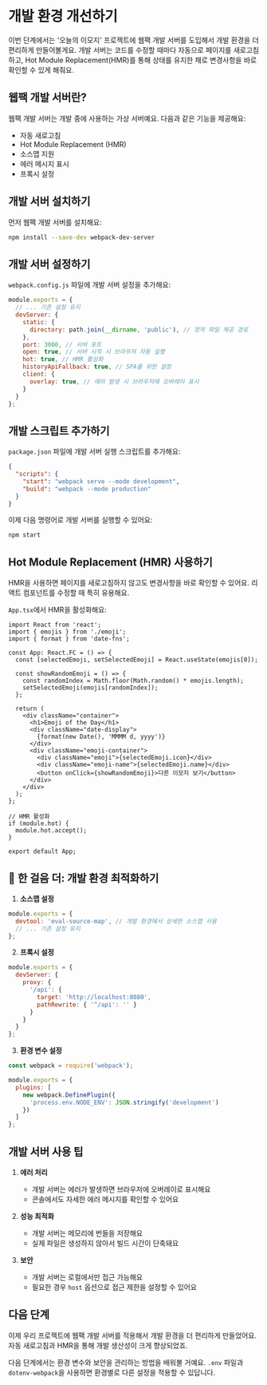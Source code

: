 # 개발 환경 개선하기

이번 단계에서는 '오늘의 이모지' 프로젝트에 웹팩 개발 서버를 도입해서 개발 환경을 더 편리하게 만들어볼게요. 개발 서버는 코드를 수정할 때마다 자동으로 페이지를 새로고침하고, Hot Module Replacement(HMR)를 통해 상태를 유지한 채로 변경사항을 바로 확인할 수 있게 해줘요.

## 웹팩 개발 서버란?

웹팩 개발 서버는 개발 중에 사용하는 가상 서버예요. 다음과 같은 기능을 제공해요:
- 자동 새로고침
- Hot Module Replacement (HMR)
- 소스맵 지원
- 에러 메시지 표시
- 프록시 설정

## 개발 서버 설치하기

먼저 웹팩 개발 서버를 설치해요:

```bash
npm install --save-dev webpack-dev-server
```

## 개발 서버 설정하기

`webpack.config.js` 파일에 개발 서버 설정을 추가해요:

```js
module.exports = {
  // ... 기존 설정 유지
  devServer: {
    static: {
      directory: path.join(__dirname, 'public'), // 정적 파일 제공 경로
    },
    port: 3000, // 서버 포트
    open: true, // 서버 시작 시 브라우저 자동 실행
    hot: true, // HMR 활성화
    historyApiFallback: true, // SPA를 위한 설정
    client: {
      overlay: true, // 에러 발생 시 브라우저에 오버레이 표시
    }
  }
};
```

## 개발 스크립트 추가하기

`package.json` 파일에 개발 서버 실행 스크립트를 추가해요:

```json
{
  "scripts": {
    "start": "webpack serve --mode development",
    "build": "webpack --mode production"
  }
}
```

이제 다음 명령어로 개발 서버를 실행할 수 있어요:

```bash
npm start
```

## Hot Module Replacement (HMR) 사용하기

HMR을 사용하면 페이지를 새로고침하지 않고도 변경사항을 바로 확인할 수 있어요. 리액트 컴포넌트를 수정할 때 특히 유용해요.

`App.tsx`에서 HMR을 활성화해요:

```tsx
import React from 'react';
import { emojis } from './emoji';
import { format } from 'date-fns';

const App: React.FC = () => {
  const [selectedEmoji, setSelectedEmoji] = React.useState(emojis[0]);

  const showRandomEmoji = () => {
    const randomIndex = Math.floor(Math.random() * emojis.length);
    setSelectedEmoji(emojis[randomIndex]);
  };

  return (
    <div className="container">
      <h1>Emoji of the Day</h1>
      <div className="date-display">
        {format(new Date(), 'MMMM d, yyyy')}
      </div>
      <div className="emoji-container">
        <div className="emoji">{selectedEmoji.icon}</div>
        <div className="emoji-name">{selectedEmoji.name}</div>
        <button onClick={showRandomEmoji}>다른 이모지 보기</button>
      </div>
    </div>
  );
};

// HMR 활성화
if (module.hot) {
  module.hot.accept();
}

export default App;
```

## 👣 한 걸음 더: 개발 환경 최적화하기

1. **소스맵 설정**
```js
module.exports = {
  devtool: 'eval-source-map', // 개발 환경에서 상세한 소스맵 사용
  // ... 기존 설정 유지
};
```

2. **프록시 설정**
```js
module.exports = {
  devServer: {
    proxy: {
      '/api': {
        target: 'http://localhost:8080',
        pathRewrite: { '^/api': '' }
      }
    }
  }
};
```

3. **환경 변수 설정**
```js
const webpack = require('webpack');

module.exports = {
  plugins: [
    new webpack.DefinePlugin({
      'process.env.NODE_ENV': JSON.stringify('development')
    })
  ]
};
```

## 개발 서버 사용 팁

1. **에러 처리**
   - 개발 서버는 에러가 발생하면 브라우저에 오버레이로 표시해요
   - 콘솔에서도 자세한 에러 메시지를 확인할 수 있어요

2. **성능 최적화**
   - 개발 서버는 메모리에 번들을 저장해요
   - 실제 파일은 생성하지 않아서 빌드 시간이 단축돼요

3. **보안**
   - 개발 서버는 로컬에서만 접근 가능해요
   - 필요한 경우 `host` 옵션으로 접근 제한을 설정할 수 있어요

## 다음 단계

이제 우리 프로젝트에 웹팩 개발 서버를 적용해서 개발 환경을 더 편리하게 만들었어요. 자동 새로고침과 HMR을 통해 개발 생산성이 크게 향상되었죠.

다음 단계에서는 환경 변수와 보안을 관리하는 방법을 배워볼 거예요. `.env` 파일과 `dotenv-webpack`을 사용하면 환경별로 다른 설정을 적용할 수 있답니다.
